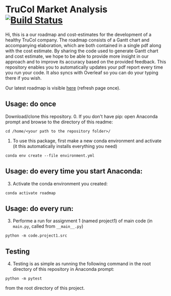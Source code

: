 # TruCol Market Analysis [![Build Status](https://travis-ci.com/a-t-0/Code-LatexReportTemplate.svg?branch=main)](https://travis-ci.com/a-t-0/Code-LatexReportTemplate)

Hi, this is a our roadmap and cost-estimates for the development of a healthy TruCol company. The roadmap consists of a Gantt chart and accompanying elaboration, which are both contained in a single pdf along with the cost estimate. By sharing the code used to generate Gantt chart and cost estimate, we hope to be able to provide more insight in our approach and to improve its accuracy based on the provided feedback. This repository enables you to automatically updates your pdf report every time you run your code. It also syncs with Overleaf so you can do your typing there if you wish.

Our latest roadmap is visible [here](https://github.com/TruCol/Roadmap/blob/master/latex/project1/main.pdf) (refresh page once).

## Usage: do once
Download/clone this repository.
0. If you don't have pip: open Anaconda prompt and browse to the directory of this readme:
```
cd /home/<your path to the repository folder>/
```

1. To use this package, first make a new conda environment and activate (it this automatically installs everything you need)
```
conda env create --file environment.yml
```

## Usage: do every time you start Anaconda:

3. Activate the conda environment you created:
```
conda activate roadmap
```

## Usage: do every run:

3. Performe a run for assignment 1 (named project1) of main code (in `main.py`, called from `__main__.py`)
```
python -m code.project1.src
```

## Testing

4. Testing is as simple as running the following command in the root directory of this repository in Anaconda prompt:
```
python -m pytest
```
from the root directory of this project.

<!-- Un-wrapped URL's below (Mostly for Badges) -->
[black_badge]: https://img.shields.io/badge/code%20style-black-000000.svg
[python_badge]: https://img.shields.io/badge/python-3.8-blue.svg
[apache_badge]: https://img.shields.io/badge/license-Apache%202.0-brightgreen.svg

